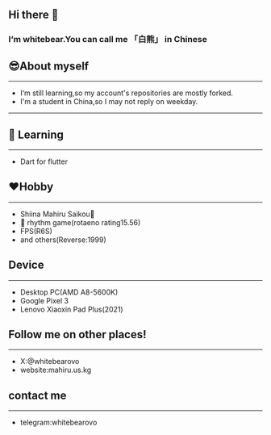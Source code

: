 ## Hi there 👋
### I‘m whitebear.You can call me 「白熊」 in Chinese
## 😎About myself
---
- I‘m still learning,so my account's repositories are mostly forked.
- I'm a student in China,so I may not reply on weekday.
---
## 📖 Learning 
---
- Dart for flutter
## ♥️Hobby
---
- Shiina Mahiru Saikou🥰
- 🎵 rhythm game(rotaeno rating15.56)
- FPS(R6S)
- and others(Reverse:1999)
## Device
---
- Desktop PC(AMD A8-5600K)
- Google Pixel 3
- Lenovo Xiaoxin Pad Plus(2021)
## Follow me on other places!
---
- X:@whitebearovo
- website:mahiru.us.kg
## contact me
---
- telegram:whitebearovo




<!--
**whitebearovo/whitebearovo** is a ✨ _special_ ✨ repository because its `README.md` (this file) appears on your GitHub profile.

Here are some ideas to get you started:

- 🔭 I’m currently working on ...
- 🌱 I’m currently learning ...
- 👯 I’m looking to collaborate on ...
- 🤔 I’m looking for help with ...
- 💬 Ask me about ...
- 📫 How to reach me: ...
- 😄 Pronouns: ...
- ⚡ Fun fact: ...
-->

